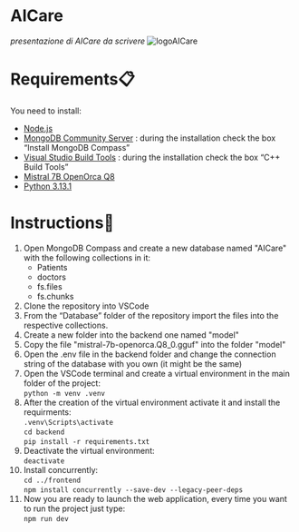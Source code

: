 # AICare
*presentazione di AICare da scrivere*
![logoAICare](https://github.com/user-attachments/assets/ebe0148a-77d6-4b2e-b228-f33284077e1c)

# Requirements📋
You need to install:
+ [Node.js](https://nodejs.org/en)
+ [MongoDB Community Server](https://www.mongodb.com/try/download/community) : during the installation check the box “Install MongoDB Compass”
+ [Visual Studio Build Tools](https://visualstudio.microsoft.com/it/visual-cpp-build-tools/) : during the installation check the box “C++ Build Tools”
+ [Mistral 7B OpenOrca Q8](https://huggingface.co/TheBloke/Mistral-7B-OpenOrca-GGUF/blob/main/mistral-7b-openorca.Q8_0.gguf)
+ [Python 3.13.1](https://www.python.org/downloads/release/python-3131/)

# Instructions📖
1. Open MongoDB Compass and create a new database named "AICare" with the following collections in it:
   + Patients
   + doctors
   + fs.files
   + fs.chunks
2. Clone the repository into VSCode
3. From the “Database” folder of the repository import the files into the respective collections.
4. Create a new folder into the backend one named "model"
5. Copy the file "mistral-7b-openorca.Q8_0.gguf" into the folder "model"
6. Open the .env file in the backend folder and change the connection string of the database with you own (it might be the same)
7. Open the VSCode terminal and create a virtual environment in the main folder of the project:<br>
   ```python -m venv .venv```
8. After the creation of the virtual environment activate it and install the requirments:<br>
   ```.venv\Scripts\activate```<br>
   ```cd backend```<br>
    ```pip install -r requirements.txt```
9. Deactivate the virtual environment:<br>
   ```deactivate```
10. Install concurrently:<br>
```cd ../frontend```<br>
   ```npm install concurrently --save-dev --legacy-peer-deps```
11. Now you are ready to launch the web application, every time you want to run the project just type:<br>
   ```npm run dev```
